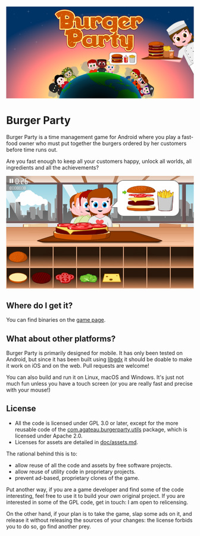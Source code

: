 ![Banner](extra/google-play-feature-graphic.png)

# Burger Party

Burger Party is a time management game for Android where you play a fast-food
owner who must put together the burgers ordered by her customers before time
runs out.

Are you fast enough to keep all your customers happy, unlock all worlds, all
ingredients and all the achievements?

![Screenshot](extra/screenshot.png)

## Where do I get it?

You can find binaries on the [game page][gp].

[gp]: http://agateau.com/projects/burgerparty

## What about other platforms?

Burger Party is primarily designed for mobile. It has only been tested on
Android, but since it has been built using [libgdx][] it should be doable to
make it work on iOS and on the web. Pull requests are welcome!

[libgdx]: https://libgdx.badlogicgames.com

You can also build and run it on Linux, macOS and Windows. It's just not much
fun unless you have a touch screen (or you are really fast and precise with
your mouse!)

## License

- All the code is licensed under GPL 3.0 or later, except for the more reusable
  code of the [com.agateau.burgerparty.utils][utils] package, which is licensed
  under Apache 2.0.
- Licenses for assets are detailed in [doc/assets.md](doc/assets.md).

The rational behind this is to:

- allow reuse of all the code and assets by free software projects.
- allow reuse of utility code in proprietary projects.
- prevent ad-based, proprietary clones of the game.

Put another way, if you are a game developer and find some of the code
interesting, feel free to use it to build your *own* original project. If you
are interested in some of the GPL code, get in touch: I am open to relicensing.

On the other hand, if your plan is to take the game, slap some ads on it, and
release it without releasing the sources of your changes: the license forbids
you to do so, go find another prey.

[utils]: burgerparty/src/com/agateau/burgerparty/utils
